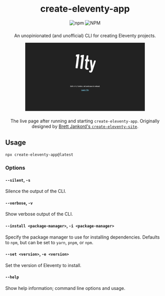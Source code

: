 <div align="center">
    <h1 align="center">create-eleventy-app</h1>
    <img alt="npm" src="https://img.shields.io/npm/v/create-eleventy-app?style=for-the-badge&color=red">
    <img alt="NPM" src="https://img.shields.io/npm/l/create-eleventy-app?style=for-the-badge&color=">
    <h3></h3>
    <p align="center">
    An unopinionated (and unofficial) CLI for creating Eleventy projects.
    </p>
    <img src="./demo.png" alt="A screenshot of the homepage created by create-eleventy-app" width="75%" align="center">
    <h3></h3>
    <p>The live page after running and starting <code>create-eleventy-app</code>. Originally designed by <a href="https://github.com/bjankord/create-eleventy-site">Brett Jankord's <code>create-eleventy-site</code></a>.
    </p>
</div>

## Usage

```sh
npx create-eleventy-app@latest
```

### Options

#### `--silent`, `-s`

Silence the output of the CLI.

#### `--verbose`, `-v`

Show verbose output of the CLI.

#### `--install <package-manager>`, `-i <package-manager>`

Specify the package manager to use for installing dependencies. Defaults to `npm`, but can be set to `yarn`, `pnpm`, or `npm`.

#### `--set <version>`, `-e <version>`

Set the version of Eleventy to install.

#### `--help`

Show help information; command line options and usage.
